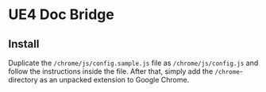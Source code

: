 # UE4 Doc Bridge

## Install
Duplicate the `/chrome/js/config.sample.js` file as `/chrome/js/config.js` and follow the instructions inside the file. After that, simply add the `/chrome`-directory as an unpacked extension to Google Chrome.